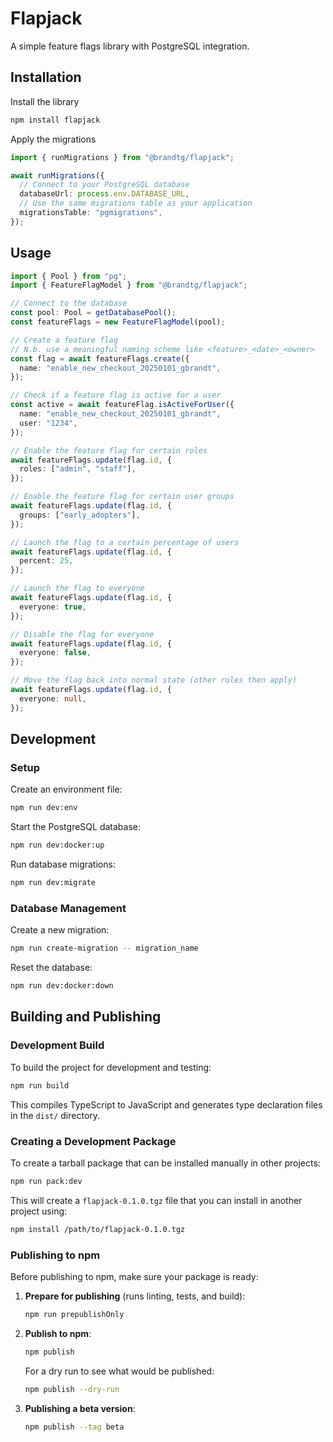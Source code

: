 # Flapjack

A simple feature flags library with PostgreSQL integration.

## Installation

Install the library

```bash
npm install flapjack
```

Apply the migrations

```typescript
import { runMigrations } from "@brandtg/flapjack";

await runMigrations({
  // Connect to your PostgreSQL database
  databaseUrl: process.env.DATABASE_URL,
  // Use the same migrations table as your application
  migrationsTable: "pgmigrations",
});
```

## Usage

```typescript
import { Pool } from "pg";
import { FeatureFlagModel } from "@brandtg/flapjack";

// Connect to the database
const pool: Pool = getDatabasePool();
const featureFlags = new FeatureFlagModel(pool);

// Create a feature flag
// N.b. use a meaningful naming scheme like <feature>_<date>_<owner>
const flag = await featureFlags.create({
  name: "enable_new_checkout_20250101_gbrandt",
});

// Check if a feature flag is active for a user
const active = await featureFlag.isActiveForUser({
  name: "enable_new_checkout_20250101_gbrandt",
  user: "1234",
});

// Enable the feature flag for certain roles
await featureFlags.update(flag.id, {
  roles: ["admin", "staff"],
});

// Enable the feature flag for certain user groups
await featureFlags.update(flag.id, {
  groups: ["early_adopters"],
});

// Launch the flag to a certain percentage of users
await featureFlags.update(flag.id, {
  percent: 25,
});

// Launch the flag to everyone
await featureFlags.update(flag.id, {
  everyone: true,
});

// Disable the flag for everyone
await featureFlags.update(flag.id, {
  everyone: false,
});

// Move the flag back into normal state (other rules then apply)
await featureFlags.update(flag.id, {
  everyone: null,
});
```

## Development

### Setup

Create an environment file:

```bash
npm run dev:env
```

Start the PostgreSQL database:

```bash
npm run dev:docker:up
```

Run database migrations:

```bash
npm run dev:migrate
```

### Database Management

Create a new migration:

```bash
npm run create-migration -- migration_name
```

Reset the database:

```bash
npm run dev:docker:down
```

## Building and Publishing

### Development Build

To build the project for development and testing:

```bash
npm run build
```

This compiles TypeScript to JavaScript and generates type declaration files in the `dist/` directory.

### Creating a Development Package

To create a tarball package that can be installed manually in other projects:

```bash
npm run pack:dev
```

This will create a `flapjack-0.1.0.tgz` file that you can install in another project using:

```bash
npm install /path/to/flapjack-0.1.0.tgz
```

### Publishing to npm

Before publishing to npm, make sure your package is ready:

1. **Prepare for publishing** (runs linting, tests, and build):

   ```bash
   npm run prepublishOnly
   ```

2. **Publish to npm**:

   ```bash
   npm publish
   ```

   For a dry run to see what would be published:

   ```bash
   npm publish --dry-run
   ```

3. **Publishing a beta version**:
   ```bash
   npm publish --tag beta
   ```
